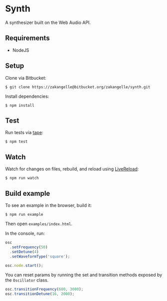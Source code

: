 # Synth

A synthesizer built on the Web Audio API.

## Requirements
+ NodeJS

## Setup
Clone via Bitbucket:

```
$ git clone https://zakangelle@bitbucket.org/zakangelle/synth.git
```

Install dependencies:

```
$ npm install
```

## Test
Run tests via [tape](https://github.com/substack/tape):

```
$ npm test
```

## Watch
Watch for changes on files, rebuild, and reload using [LiveReload](https://chrome.google.com/webstore/detail/livereload/jnihajbhpnppcggbcgedagnkighmdlei?hl=en):

```
$ npm run watch
```

## Build example
To see an example in the browser, build it:

```
$ npm run example
```

Then open `examples/index.html`.

In the console, run:

```js
osc
  .setFrequency(50)
  .setDetune(4)
  .setWaveformType('square');

osc.node.start();
```

You can reset params by running the set and transition methods exposed by the `Oscillator` class.

```js
osc.transitionFrequency(600, 3000);
osc.transitionDetune(16, 2000);
```
